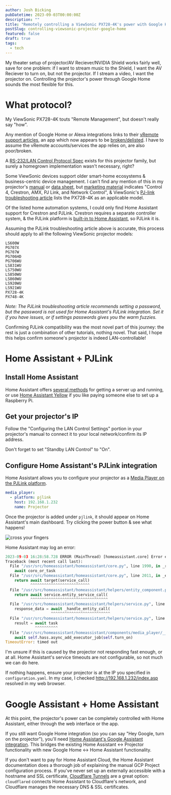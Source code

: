 ```yaml
---
author: Josh Bicking
pubDatetime: 2023-09-03T00:00:00Z
description: ""
title: "Remotely controlling a ViewSonic PX728-4K's power with Google Home + Home Assistant"
postSlug: controlling-viewsonic-projector-google-home
featured: false
draft: true
tags:
  - tech
---
```


My theater setup of projector/AV Reciever/NVIDIA Shield works fairly well, save for one problem: if I want to stream music to the Shield, I want the AV Reciever to turn on, but not the projector. If I stream a video, I want the projector on. Controlling the projector's power through Google Home sounds the most flexible for this.

# What protocol?

My ViewSonic PX728-4K touts "Remote Management", but doesn't really say "how".

Any mention of Google Home or Alexa integrations links to their [vRemote support articles](https://www.viewsonic.com/ap/support/articleList?folder=vRemote&folderId=33000209555), an app which now appears to be [broken/delisted](https://www.viewsonic.com/ap/support/articleList?folder=vRemote&folderId=33000209555). I have to assume the vRemote accounts/services the app relies on, are also poor/broken.

A [RS-232/LAN Control Protocol Spec](https://www.viewsonicglobal.com/public/products_download/user_guide/Projector/PX701-4K_PX728-4K_PX748-4K/PX701-4k_PX748-4K_PX728-4K_%20RS232_table.pdf?pass) exists for this projector family, but surely a homegrown implementation wasn't necessary, right?

Some ViewSonic devices support older smart-home ecosystems & business-centric device management. I can't find any mention of this in my projector's [manual](https://www.viewsonicglobal.com/public/products_download/user_guide/Projector/PX701-4K_PX728-4K_PX748-4K/PX701-4K_PX728-4K_PX748-4K_UG_ENG.pdf?pass) or [data sheet](https://www.viewsonic.com/global/products/sheet/PX728-4K), but [marketing material](https://www.viewsonic.com/global/products/projectors/PX728-4K) indicates "Control 4, Crestron, AMX, PJ Link, and Network Control", & ViewSonic's [PJ-link troubleshooting article](https://www.viewsonic.com/global/support/article?articleId=33000263638) lists the PX728-4K as an applicable model.

Of the listed home automation systems, I could only find Home Assistant support for Crestron and PJLink. Crestron requires a separate controller system, & the PJLink platform is [built-in to Home Assistant](https://www.home-assistant.io/integrations/pjlink/), so PJLink it is.

Assuming the PJLink troubleshooting article above is accurate, this process should apply to all the following ViewSonic projector models:
```
LS600W
PG707X
PG707W
PG706HD
PG706WU
LS831WU
LS750WU
LS850WU
LS860WU
LS920WU
LS921WU
PX728-4K
PX748-4K
```

_Note: The PJLink troubleshooting article recommends setting a password, but the password is not used for Home Assistant's PJLink integration. Set it if you have issues, or if settings passwords gives you the warm fuzzies._

Confirming PJLink compatibility was the most novel part of this journey: the rest is just a combination of other tutorials, nothing novel. That said, I hope this helps confirm someone's projector is indeed LAN-controllable!

# Home Assistant + PJLink

## Install Home Assistant

Home Assistant offers [several methods](https://www.home-assistant.io/installation/) for getting a server up and running, or use [Home Assistant Yellow](https://www.home-assistant.io/yellow) if you like paying someone else to set up a Raspberry Pi.

## Get your projector's IP

Follow the "Configuring the LAN Control Settings" portion in your projector's manual to connect it to your local network/confirm its IP address.

Don't forget to set "Standby LAN Control" to "On".

## Configure Home Assistant's PJLink integration

Home Assistant allows you to configure your projector as a [Media Player on the PJLink platform](https://www.home-assistant.io/integrations/pjlink/).

```yaml
media_player:
  - platform: pjlink
    host: 192.168.1.232
    name: Projector
```

Once the projector is added under `pjlink`, it should appear on Home Assistant's main dashboard. Try clicking the power button & see what happens!

![cross your fingers](/assets/controlling-viewsonic-projector-google-home/Capture.PNG)

Home Assistant may log an error:
```python
2023-09-03 16:28:58.728 ERROR (MainThread) [homeassistant.core] Error executing service: <ServiceCall media_player.turn_on (c:01H9DY0EZ788WH9STDQ2Q3QKG6): entity_id=['media_player.projector']>
Traceback (most recent call last):
  File "/usr/src/homeassistant/homeassistant/core.py", line 1990, in _run_service_call_catch_exceptions
    await coro_or_task
  File "/usr/src/homeassistant/homeassistant/core.py", line 2011, in _execute_service
    return await target(service_call)
           ^^^^^^^^^^^^^^^^^^^^^^^^^^
  File "/usr/src/homeassistant/homeassistant/helpers/entity_component.py", line 235, in handle_service
    return await service.entity_service_call(
           ^^^^^^^^^^^^^^^^^^^^^^^^^^^^^^^^^^
  File "/usr/src/homeassistant/homeassistant/helpers/service.py", line 870, in entity_service_call
    response_data = await _handle_entity_call(
                    ^^^^^^^^^^^^^^^^^^^^^^^^^^
  File "/usr/src/homeassistant/homeassistant/helpers/service.py", line 942, in _handle_entity_call
    result = await task
             ^^^^^^^^^^
  File "/usr/src/homeassistant/homeassistant/components/media_player/__init__.py", line 704, in async_turn_on
    await self.hass.async_add_executor_job(self.turn_on)
TimeoutError: timed out
```

I'm unsure if this is caused by the projector not responding fast enough, or at all. Home Assistant's service timeouts are not configurable, so not much we can do here.

If nothing happens, ensure your projector is at the IP you specified in `configuration.yaml`. In my case, I checked http://192.168.1.232/index.asp resolved in my web browser.

# Google Assistant + Home Assistant

At this point, the projector's power can be completely controlled with Home Assistant, either through the web interface or the app.

If you still want Google Home integration (so you can say "Hey Google, turn on the projector"), you'll need [Home Assistant's Google Assistant integration](https://www.home-assistant.io/integrations/google_assistant/). This bridges the existing Home Assistant <-> Projector functionality with new Google Home <-> Home Assistant functionality.

If you don't want to pay for Home Assistant Cloud, the Home Assistant documentation does a thorough job of explaining the manual GCP Project configuration process. If you've never set up an externally accessible with a hostname and SSL certificate, [Cloudflare Tunnels](https://blog.cloudflare.com/ridiculously-easy-to-use-tunnels/) are a great option: `cloudflared` connects Home Assistant to Cloudflare's network, and Cloudflare manages the necessary DNS & SSL certificates.